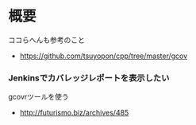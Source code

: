 # 概要
ココらへんも参考のこと
- https://github.com/tsuyopon/cpp/tree/master/gcov

### Jenkinsでカバレッジレポートを表示したい
gcovrツールを使う
- http://futurismo.biz/archives/485
